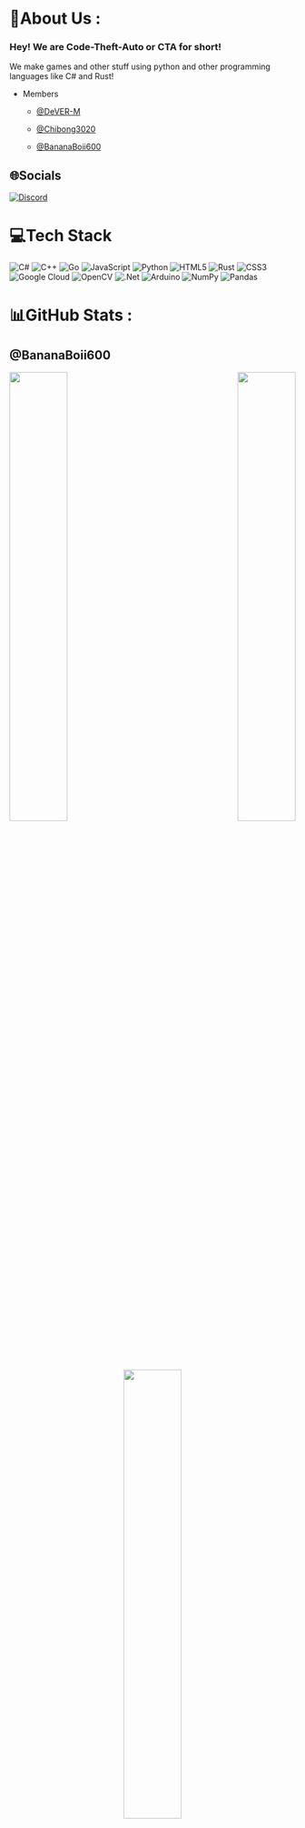 # 💫About Us :
### Hey! We are Code-Theft-Auto or CTA for short!

We make games and other stuff using python and other programming languages like C# and Rust!

* Members

  * [@DeVER-M](https://github.com/DevER-M)

  * [@Chibong3020](https://github.com/Chibong3020)

  * [@BananaBoii600](https://github.com/BananaBoii600)

## 🌐Socials
[![Discord](https://img.shields.io/badge/Discord-%237289DA.svg?logo=discord&logoColor=white)](https://discord.gg/8qSKActY) 

# 💻Tech Stack
![C#](https://img.shields.io/badge/c%23-%23239120.svg?style=for-the-badge&logo=c-sharp&logoColor=white) ![C++](https://img.shields.io/badge/c++-%2300599C.svg?style=for-the-badge&logo=c%2B%2B&logoColor=white) ![Go](https://img.shields.io/badge/go-%2300ADD8.svg?style=for-the-badge&logo=go&logoColor=white) ![JavaScript](https://img.shields.io/badge/javascript-%23323330.svg?style=for-the-badge&logo=javascript&logoColor=%23F7DF1E) ![Python](https://img.shields.io/badge/python-3670A0?style=for-the-badge&logo=python&logoColor=ffdd54) ![HTML5](https://img.shields.io/badge/html5-%23E34F26.svg?style=for-the-badge&logo=html5&logoColor=white) ![Rust](https://img.shields.io/badge/rust-%23000000.svg?style=for-the-badge&logo=rust&logoColor=white) ![CSS3](https://img.shields.io/badge/css3-%231572B6.svg?style=for-the-badge&logo=css3&logoColor=white) ![Google Cloud](https://img.shields.io/badge/Google%20Cloud-%234285F4.svg?style=for-the-badge&logo=google-cloud&logoColor=white) ![OpenCV](https://img.shields.io/badge/opencv-%23white.svg?style=for-the-badge&logo=opencv&logoColor=white) ![.Net](https://img.shields.io/badge/.NET-5C2D91?style=for-the-badge&logo=.net&logoColor=white) ![Arduino](https://img.shields.io/badge/-Arduino-00979D?style=for-the-badge&logo=Arduino&logoColor=white) ![NumPy](https://img.shields.io/badge/numpy-%23013243.svg?style=for-the-badge&logo=numpy&logoColor=white) ![Pandas](https://img.shields.io/badge/pandas-%23150458.svg?style=for-the-badge&logo=pandas&logoColor=white)
# 📊GitHub Stats :
## @BananaBoii600
<div align="left">
<img src="https://github-readme-stats.vercel.app/api?username=BananaBoii600&theme=radical&hide_border=true&include_all_commits=false&count_private=false" align="left" style="width: 45%" />
</div>
<div align="right">
<img src="https://github-readme-streak-stats.herokuapp.com/?user=BananaBoii600&theme=radical&hide_border=true" align="right" style="width: 45%" />
</div> 
<div align="center">
<img src="https://github-readme-stats.vercel.app/api/top-langs/?username=BananaBoii600&theme=radical&hide_border=true&include_all_commits=false&count_private=false&layout=compact" align="center" style="width: 45%" />
</div>

## @Chibong3020
<div align="left">
<img src="https://github-readme-stats.vercel.app/api?username=Chibong3020&theme=radical&hide_border=true&include_all_commits=false&count_private=false" align="left" style="width: 45%" />
</div>
<div align="right">
<img src="https://github-readme-streak-stats.herokuapp.com/?user=Chibong3020&theme=radical&hide_border=true" align="right" style="width: 45%" />
</div> 
<div align="center">
<img src="https://github-readme-stats.vercel.app/api/top-langs/?username=Chibong3020&theme=radical&hide_border=true&include_all_commits=false&count_private=false&layout=compact" align="center" style="width: 45%" />
</div>

## @DeVER-M
<div align="left">
<img src="https://github-readme-stats.vercel.app/api?username=DeVER-M&theme=radical&hide_border=true&include_all_commits=false&count_private=false" align="left" style="width: 45%" />
</div>
<div align="right">
<img src="https://github-readme-streak-stats.herokuapp.com/?user=DeVER-M&theme=radical&hide_border=true" align="right" style="width: 45%" />
</div> 
<div align="center">
<img src="https://github-readme-stats.vercel.app/api/top-langs/?username=DeVER-M&theme=radical&hide_border=true&include_all_commits=false&count_private=false&layout=compact" align="center" style="width: 45%" />
</div>
 
---
[![](https://visitcount.itsvg.in/api?id=Code-Theft-Auto&icon=0&color=0)](https://visitcount.itsvg.in)
